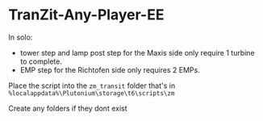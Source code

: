 # TranZit-Any-Player-EE
In solo:
- tower step and lamp post step for the Maxis side only require 1 turbine to complete.
- EMP step for the Richtofen side only requires 2 EMPs.

Place the script into the `zm_transit` folder that's in `%localappdata%\Plutonium\storage\t6\scripts\zm`

Create any folders if they dont exist
